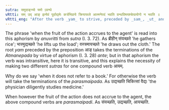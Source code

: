 ```yaml
---
sutra: समुदाङ्भ्यो यमो ऽग्रन्थे
vRtti: सम् उद् आङ् इत्येवं पूर्वाद्यमेः कर्त्रभिप्राये क्रियाफले आत्मनेपदं भवति ग्रन्थविषयश्चेत्प्रयोगो न भवति ॥
vRtti_eng: "After the verb _yam_ to strive, preceded by _sam_, _ut_ and _an_, when it does not refer to a book, the _Atmanepada_ is employed, when the fruit of the action accrues to the agent."
---
```

The phrase 'when the fruit of the action accrues to the agent' is read into this aphorism by _anuvritti_ from _sutra_ (I. 3. 72). As ब्रीहीन् संयच्छते 'he gathers rice'; भारमुद्यच्छते 'he lifts up the load'; वस्त्रमायच्छते 'he draws out the cloth.' The root _yam_ preceded by the preposition आङ् takes the terminations of the _Atmanepada_ by virtue of aphorism (I. 3. 28) _ante_; but in that aphorism the verb was intransitive, here it is transitive, and this explains the necessity of making two different _sutras_ for one compound verb आयम्.

Why do we say 'when it does not refer to a book.' For otherwise the verb will take the terminations of the _parasmaipada_. As उद्यच्छति चिकित्सां वैद्यः 'the physician diligently studies medicine.'

When however the fruit of the action does not accrue to the agent, the above compound verbs are _parasmaipadi_. As संयच्छति, उद्यच्छति, आयच्छति.
